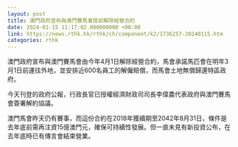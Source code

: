 ```yaml
---
layout: post
title: 澳門政府宣布與澳門賽馬會提前解除經營合約　
date: 2024-01-15 11:17:02.000000000 +08:00
link: https://news.rthk.hk/rthk/ch/component/k2/1736257-20240115.htm
categories: rthk
---
```


澳門政府宣布與澳門賽馬會由今年4月1日解除經營合約，馬會承諾馬匹會在明年3月1日前運往外地，並安排近600名員工的解僱賠償，而馬會土地無償歸還特區政府。

今天刊登的政府公報，行政長官已授權經濟財政司司長李偉農代表政府與澳門賽馬會簽署解約協議。

澳門馬會昨天仍有賽事，而這份合約在2018年獲續期至2042年8月31日，條件是去年底前需再注資15億澳門元，確保可持續性發展。但一直未見有新投資公布，在去年底時已有傳言會結束營業。
